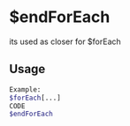 # $endForEach

its used as closer for $forEach

## Usage

```bash
Example:
$forEach[...]
CODE
$endForEach
```

